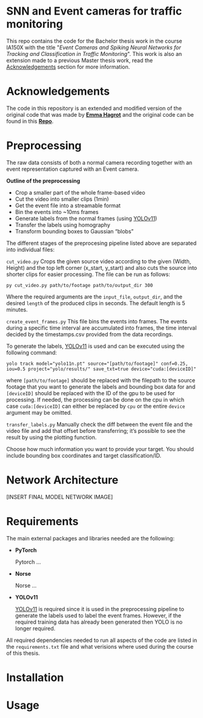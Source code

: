# SNN and Event cameras for traffic monitoring

This repo contains the code for the Bachelor thesis work in the course IA150X with the title "_Event Cameras and Spiking Neural Networks for Tracking and Classification in Traffic Monitoring_". This work is also an extension made to a previous Master thesis work, read the [Acknowledgements](#acknowledgements) section for more information.

# Acknowledgements

The code in this repository is an extended and modified version of the original code that was made by [**Emma Hagrot**](https://github.com/emmahagrot) and the original code can be found in this [**Repo**](https://github.com/emmahagrot/MT24-SNNs-for-Traffic-Observation).

# Preprocessing

The raw data consists of both a normal camera recording together with an event representation captured with an Event camera.

**Outline of the preprocessing**

- Crop a smaller part of the whole frame-based video
- Cut the video into smaller clips (1min)
- Get the event file into a streamable format
- Bin the events into ~10ms frames
- Generate labels from the normal frames (using [YOLOv11](https://github.com/ultralytics/ultralytics))
- Transfer the labels using homography
- Transform bounding boxes to Gaussian “blobs”

The different stages of the preprocesing pipeline listed above are separated into individual files:

`cut_video.py`
Crops the given source video according to the given (Width, Height) and the top left corner (x_start, y_start) and also cuts the source into shorter clips for easier processing. The file can be run as follows:

```shell
py cut_video.py path/to/footage path/to/output_dir 300
```

Where the required arguments are the `input_file`, `output_dir`, and the desired `length` of the produced clips in seconds. The default length is 5 minutes.

`create_event_frames.py`
This file bins the events into frames. The events during a specific time interval are accumulated into frames, the time interval decided by the timestamps.csv provided from the data recordings.

To generate the labels, [YOLOv11](https://github.com/ultralytics/ultralytics) is used and can be executed using the following command:

```shell
yolo track model="yolo11n.pt" source="[path/to/footage]" conf=0.25, iou=0.5 project="yolo/results/" save_txt=true device="cuda:[deviceID]"
```

where `[path/to/footage]` should be replaced with the filepath to the source footage that you want to generate the labels and bounding box data for and `[deviceID]` should be replaced with the ID of the gpu to be used for processing. If needed, the processing can be done on the cpu in which case `cuda:[deviceID]` can either be replaced by `cpu` or the entire `device` argument may be omitted.

`transfer_labels.py`
Manually check the diff between the event file and the video file and add that offset before transferring; it’s possible to see the result by using the plotting function.

Choose how much information you want to provide your target. You should include bounding box coordinates and target classification/ID.

# Network Architecture

[INSERT FINAL MODEL NETWORK IMAGE]

# Requirements

The main external packages and libraries needed are the following:

- **PyTorch**

  Pytorch ...

- **Norse**

  Norse ...

- **YOLOv11**

  [YOLOv11](https://github.com/ultralytics/ultralytics) is required since it is used in the preprocessing pipeline to generate the labels used to label the event frames. However, if the required training data has already been generated then YOLO is no longer required.

All required dependencies needed to run all aspects of the code are listed in the `requirements.txt` file and what verisions where used during the course of this thesis.

# Installation

# Usage

<!-- *model_version*
The four different architectures tried in the thesis

*data_loading.py*
Loads the data into sequences

*SNN_final_model.py*
The model used for the final tests  -->
